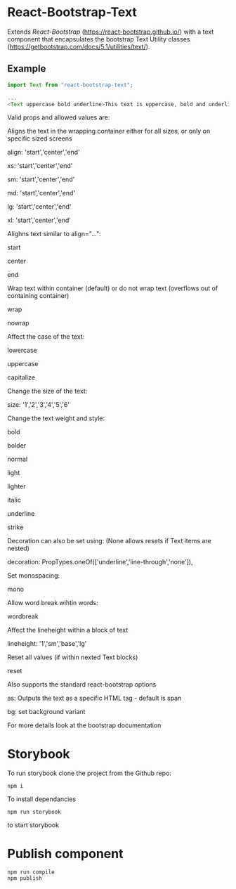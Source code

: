 # React-Bootstrap-Text

Extends *React-Bootstrap* (https://react-bootstrap.github.io/) with a text component that encapsulates the bootstrap Text Utility classes (https://getbootstrap.com/docs/5.1/utilities/text/).

## Example

```javascript
import Text from "react-bootstrap-text";

...
<Text uppercase bold underline>This text is uppercase, bold and underlined</Text>
```

Valid props and allowed values are:

Aligns the text in the wrapping container either for all sizes, or only on specific sized screens

align: 'start','center','end'

xs: 'start','center','end'

sm: 'start','center','end'

md: 'start','center','end'

lg: 'start','center','end'

xl: 'start','center','end'


Alighns text similar to align="...":

start

center

end


Wrap text within container (default) or do not wrap text (overflows out of containing container)

wrap

nowrap


Affect the case of the text:

lowercase

uppercase

capitalize


Change the size of the text:

size: '1','2','3','4','5','6'


Change the text weight and style:

bold

bolder

normal

light

lighter

italic

underline

strike


Decoration can also be set using: (None allows resets if Text items are nested)

decoration: PropTypes.oneOf(['underline','line-through','none']),


Set monospacing:

mono


Allow word break wihtin words:

wordbreak


Affect the lineheight within a block of text

lineheight: '1','sm','base','lg'


Reset all values (if within nexted Text blocks)

reset


Also supports the standard react-bootstrap options

as: Outputs the text as a specific HTML tag - default is span

bg: set background variant


For more details look at the bootstrap documentation


# Storybook

To run storybook clone the project from the Github repo:
```
npm i
```
To install dependancies

```
npm run storybook
```
to start storybook

# Publish component
```
npm run compile
npm publish
```